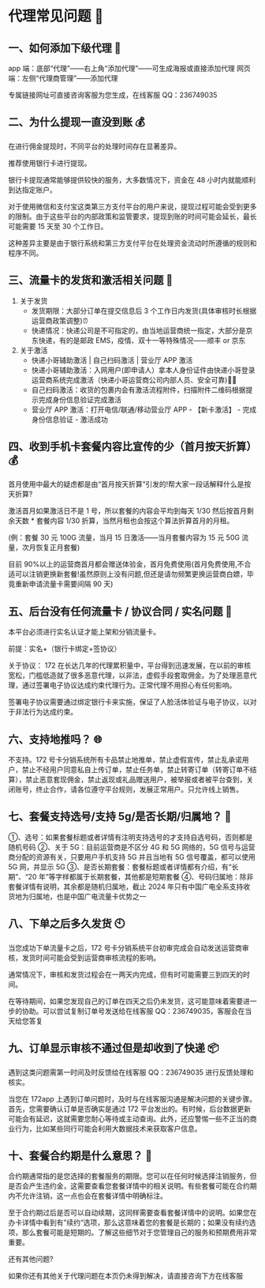 # 代理常见问题 👀

## 一、如何添加下级代理 🔧
app 端：底部“代理”——右上角“添加代理”——可生成海报或直接添加代理
网页端：左侧“代理商管理”——添加代理

专属链接网址可直接咨询客服为您生成，在线客服 QQ：236749035

## 二、为什么提现一直没到账 💰
在进行佣金提现时，不同平台的处理时间存在显著差异。

推荐使用银行卡进行提现。

银行卡提现通常能够提供较快的服务，大多数情况下，资金在 48 小时内就能顺利到达指定账户。

对于使用微信和支付宝这类第三方支付平台的用户来说，提现过程可能会受到更多的限制。由于这些平台的内部政策和监管要求，提现到账的时间可能会延长，最长可能需要 15 天至 30 个工作日。

这种差异主要是由于银行系统和第三方支付平台在处理资金流动时所遵循的规则和程序不同。

## 三、流量卡的发货和激活相关问题 🌟
1. 关于发货
    - 发货期限：大部分订单在提交信息后 3 个工作日内发货(具体审核时长根据运营商政策调整)⏰
    - 快递情况：快递公司是不可指定的，由当地运营商统一指定，大部分是京东快递，有的是邮政 EMS，疫情、双十一等特殊情况――顺丰 or 京东
2. 关于激活
    - 快递小哥辅助激活 | 自己扫码激活 | 营业厅 APP 激活
    - 快递小哥辅助激活：入网用户(即申请人）拿本人身份证件由快递小哥登录运营商系统完成激活（快递小哥运营商公司内部人员、安全可靠)👨‍✈️
    - 自己扫码激活：收货的包裹内会有激活流程附件，扫描附件二维码根据提示完成身份信息验证完成激活
    - 营业厅 APP 激活：打开电信/联通/移动营业厅 APP - 【新卡激活】 - 完成身份信息验证 - 激活成功

## 四、收到手机卡套餐内容比宣传的少（首月按天折算） 💰
首月使用中最大的疑虑都是由“首月按天折算”引发的!帮大家一段话解释什么是按天折算?

激活首月如果激活日不是 1 号，所以套餐的内容会平均到每天 1/30 然后按首月剩余天数 * 套餐内容 1/30 折算，当然月租也会按这个算法折算首月的月租。

(例：套餐 30 元 100G 流量，当月 15 日激活――当月套餐内容为 15 元 50G 流量，次月恢复正月套餐)

目前 90%以上的运营商首月都会赠送体验金，首月免费使用(首月免费使用,不合适可以注销更换新套餐!虽然原则上没有问题,但还是请勿频繁更换运营商白嫖，毕竟重新申请流量卡需要间隔 90 天)

## 五、后台没有任何流量卡 / 协议合同 / 实名问题 🔐
本平台必须进行实名认证才能上架和分销流量卡。

前提：实名+（银行卡绑定+签协议）

关于协议：
172 在长达几年的代理累积量中，平台得到迅速发展，在以前的审核宽松，门槛低造就了很多恶意代理，以非法，虚假手段套取佣金。为了处理恶意代理，通过签署电子协议达成约束代理行为。正常代理不用担心有任何影响。

签署电子协议需要通过绑定银行卡来实施，保证了人脸活体验证与电子协议，以对于非法行为达成约束。

## 六、支持地推吗？ 🌐
不支持。172 号卡分销系统所有卡品禁止地推单，禁止虚假宣传，禁止乱承诺用户，禁止不经用户同意私自上传订单，禁止任务单，禁止转寄订单（转寄订单不结算），禁止恶意套现佣金，禁止返现或礼品赠送用户，被举报或者被平台查到，关闭账号，终止合作，请各位遵守平台规则，发展正常用户。只允许线上销售。

## 七、套餐支持选号/支持 5g/是否长期/归属地？ 🌈
①、选号：如果套餐标题或者详情有注明支持选号的才支持自选号码，否则都是随机号码
②、关于 5G：目前运营商是不区分 4G 和 5G 网络的，5G 信号与运营商分配的资源有关，只要用户手机支持 5G 并且当地有 5G 信号覆盖，都可以使用 5G 网，并显示 5G
③、是否长期套餐：套餐标题或者详情都有介绍，有“长期”、“20 年”等字样都属于长期套餐，其他都是短期套餐
④、号码归属地：除非套餐详情有说明，其余都是随机归属地，截止 2024 年只有中国广电全系支持收货地为归属地，也是中国广电流量卡优势之一

## 八、下单之后多久发货 🕙
当您成功下单流量卡之后，172 号卡分销系统平台初审完成会自动发送运营商审核，发货时间可能会受到运营商审核流程的影响。

通常情况下，审核和发货过程会在一两天内完成，但有时可能需要三到四天的时间。

在等待期间，如果您发现自己的订单在四天之后仍未发货，这可能意味着需要进一步的协助。可以尝试复制订单号发送给在线客服 QQ：236749035，客服会在当天给您答复

## 九、订单显示审核不通过但是却收到了快递 📦
遇到这类问题需第一时间及时反馈给在线客服 QQ：236749035 进行反馈处理和核实。

当您在 172app 上遇到订单问题时，及时与在线客服沟通是解决问题的关键步骤。首先，您需要确认订单是否确实是通过 172 平台发出的。有时候，后台数据更新可能会有延迟，这就需要您耐心等待或主动查询。此外，还应警惕一些不正当的商业行为，比如某些同行可能会利用大数据技术来获取客户信息。

## 十、套餐合约期是什么意思？ 📃
合约期通常指的是您选择的套餐服务的期限。您可以在任何时候选择注销服务，但是否会产生违约金，这需要查看您套餐详情中的相关说明。有些套餐可能在合约期内不允许注销，这一点也会在套餐详情中明确标注。

至于合约期过后是否可以自动续期，这同样需要查看套餐详情中的说明。如果您在办卡详情中看到有”续约“选项，那么这意味着您的套餐是长期的；如果没有续约选项，那么套餐可能是短期的。了解这些细节对于您管理自己的服务和预期费用非常重要。

还有其他问题?

如果你还有其他关于代理问题在本页仍未得到解决，请直接咨询下方在线客服 